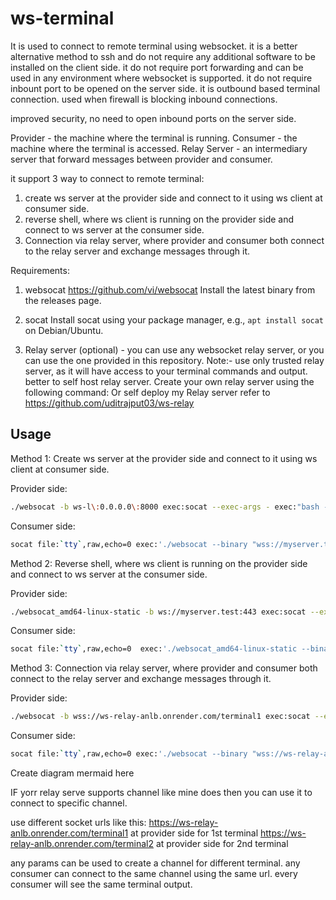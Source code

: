# ws-terminal

It is used to connect to remote terminal using websocket. it is a better alternative method to ssh and do not require any additional software to be installed on the client side.
it do not require port forwarding and can be used in any environment where websocket is supported.
it do not require inbount port to be opened on the server side.
it is outbound based terminal connection.
used when firewall is blocking inbound connections.

improved security, no need to open inbound ports on the server side.

Provider - the machine where the terminal is running.
Consumer - the machine where the terminal is accessed.
Relay Server - an intermediary server that forward messages between provider and consumer.

it support 3 way to connect to remote terminal:
1. create ws server at the provider side and connect to it using ws client at consumer side.
2. reverse shell, where ws client is running on the provider side and connect to ws server at the consumer side.
3. Connection via relay server, where provider and consumer both connect to the relay server and exchange messages through it. 

Requirements:
1. websocat https://github.com/vi/websocat
    Install the latest binary from the releases page.
2. socat
    Install socat using your package manager, e.g., `apt install socat` on Debian/Ubuntu.

3. Relay server (optional) - you can use any websocket relay server, or you can use the one provided in this repository.
    Note:- use only trusted relay server, as it will have access to your terminal commands and output. better to self host relay server.
    Create your own relay server using the following command:
    Or self deploy my Relay server refer to
    https://github.com/uditrajput03/ws-relay


## Usage

Method 1: Create ws server at the provider side and connect to it using ws client at consumer side.

Provider side:
```bash
./websocat -b ws-l\:0.0.0.0\:8000 exec:socat --exec-args - exec:"bash -li",pty,stderr,setsid,sigint,sane
```
Consumer side:
```bash
socat file:`tty`,raw,echo=0 exec:'./websocat --binary "wss://myserver.test:443/" "-"'
```

Method 2: Reverse shell, where ws client is running on the provider side and connect to ws server at the consumer side.

Provider side:
```bash
./websocat_amd64-linux-static -b ws://myserver.test:443 exec:socat --exec-args - exec:"bash -li",pty,stderr,setsid,sigint,sane
```
Consumer side:
```bash
socat file:`tty`,raw,echo=0  exec:'./websocat_amd64-linux-static --binary --exit-on-eof ws-l\:0.0.0.0\:443 -'
```

Method 3: Connection via relay server, where provider and consumer both connect to the relay server and exchange messages through it.

Provider side:
```bash
./websocat -b wss://ws-relay-anlb.onrender.com/terminal1 exec:socat --exec-args - exec:"bash -li",pty,stderr,setsid,sigint,sane
```

Consumer side:
```bash
socat file:`tty`,raw,echo=0 exec:'./websocat --binary "wss://ws-relay-anlb.onrender.com/terminal1" "-"'
```

Create diagram mermaid here 

IF yorr relay serve supports channel like mine does then you can use it to connect to specific channel.

use different socket urls like this:
 https://ws-relay-anlb.onrender.com/terminal1 at provider side for 1st terminal
 https://ws-relay-anlb.onrender.com/terminal2 at provider side for 2nd terminal

 any params can be used to create a channel for different terminal.
 any consumer can connect to the same channel using the same url.
 every consumer will see the same terminal output.